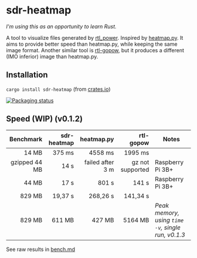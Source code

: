 # sdr-heatmap ![[](https://github.com/j2ghz/sdr-heatmap/actions?query=workflow%3ARust)](https://img.shields.io/github/workflow/status/j2ghz/sdr-heatmap/Rust)

_I'm using this as an opportunity to learn Rust._

A tool to visualize files generated by
[rtl_power](http://kmkeen.com/rtl-power/). Inspired by
[heatmap.py](https://github.com/keenerd/rtl-sdr-misc/blob/master/heatmap/heatmap.py).
It aims to provide better speed than heatmap.py, while keeping the same image
format. Another similar tool is
[rtl-gopow](https://github.com/dhogborg/rtl-gopow), but it produces a different
(IMO inferior) image than heatmap.py.

## Installation

`cargo install sdr-heatmap` (from
[crates.io](https://crates.io/crates/sdr-heatmap))

[![Packaging status](https://repology.org/badge/vertical-allrepos/sdr-heatmap.svg)](https://repology.org/project/sdr-heatmap/versions)

## Speed (WIP) (v0.1.2)

|     Benchmark | sdr-heatmap |       heatmap.py |        rtl-gopow | Notes                                              |
| ------------: | ----------: | ---------------: | ---------------: | -------------------------------------------------- |
|         14 MB |      375 ms |          4558 ms |          1995 ms |                                                    |
| gzipped 44 MB |        14 s | failed after 3 m | gz not supported | Raspberry Pi 3B+                                   |
|         44 MB |        17 s |            801 s |            141 s | Raspberry Pi 3B+                                   |
|        829 MB |     19,37 s |         268,26 s |         141,34 s |                                                    |
|        829 MB |      611 MB |           427 MB |          5164 MB | _Peak memory, using `time -v`, single run, v0.1.3_ |

See raw results in [bench.md](bench.md)
